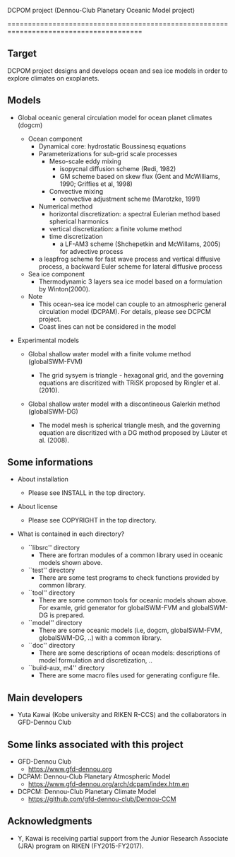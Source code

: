 DCPOM project (Dennou-Club Planetary Oceanic Model project)

=======================================================================================

Target
-----------------------------------------------------------------------------------------
DCPOM project designs and develops ocean and sea ice models in order to explore climates on exoplanets.

Models
-----------------------------------------------------------------------------------------

* Global oceanic general circulation model for ocean planet climates (dogcm)
  - Ocean component
    - Dynamical core: hydrostatic Boussinesq equations
    - Parameterizations for sub-grid scale processes
      - Meso-scale eddy mixing
        - isopycnal diffusion scheme (Redi, 1982) 
        - GM scheme based on skew flux (Gent and McWilliams, 1990; Griffies et al, 1998)
      - Convective mixing
        - convective adjustment scheme (Marotzke, 1991)
    - Numerical method
      - horizontal discretization: a spectral Eulerian method based spherical harmonics 
      - vertical discretization: a finite volume method
      - time discretization
        - a LF-AM3 scheme (Shchepetkin and McWillams, 2005) for advective process
	- a leapfrog scheme for fast wave process and vertical diffusive process,
	  a backward Euler scheme for lateral diffusive process
  - Sea ice component
    - Thermodynamic 3 layers sea ice model based on a formulation by Winton(2000).
  - Note
    - This ocean-sea ice model can couple to an atmospheric general circulation model (DCPAM).
      For details, please see DCPCM project.
    - Coast lines can not be considered in the model
    
* Experimental models
  - Global shallow water model with a finite volume method (globalSWM-FVM)
    - The grid sysyem is triangle - hexagonal grid, and the governing equations are
      discritized with TRiSK proposed by Ringler et al. (2010).

  - Global shallow water model with a discontineous Galerkin method (globalSWM-DG)
    - The model mesh is spherical triangle mesh, and the governing equation are
      discritized with a DG method proposed by Läuter et al. (2008).


Some informations
-----------------------------------------------------------------------------------------

- About installation
  - Please see INSTALL in the top directory.

- About license
  - Please see COPYRIGHT in the top directory.
  
- What is contained in each directory?
  - ``libsrc'' directory
    - There are fortran modules of a common library used in oceanic models shown above. 
  - ``test'' directory
    - There are some test programs to check functions provided by common library. 
  - ``tool'' directory
    - There are some common tools for oceanic models shown above.
      For examle, grid generator for globalSWM-FVM and globalSWM-DG is prepared. 
  - ``model'' directory
    - There are some oceanic models (i.e, dogcm, globalSWM-FVM, globalSWM-DG, ..) with a common library.   
  - ``doc'' directory 
    - There are some descriptions of ocean models: descriptions of model formulation and discretization, ..
  - ``build-aux, m4'' directory
    - There are some macro files used for generating configure file. 


Main developers
-----------------------------------------------------------------------------------------

  - Yuta Kawai (Kobe university and RIKEN R-CCS) and the collaborators in GFD-Dennou Club


Some links associated with this project
-----------------------------------------------------------------------------------------

- GFD-Dennou Club
  - https://www.gfd-dennou.org
- DCPAM: Dennou-Club Planetary Atmospheric Model
  - https://www.gfd-dennou.org/arch/dcpam/index.htm.en
- DCPCM: Dennou-Club Planetary Climate Model
  - https://github.com/gfd-dennou-club/Dennou-CCM


Acknowledgments
-----------------------------------------------------------------------------------------

- Y, Kawai is receiving partial support from the Junior Research Associate (JRA) program on RIKEN (FY2015-FY2017). 
